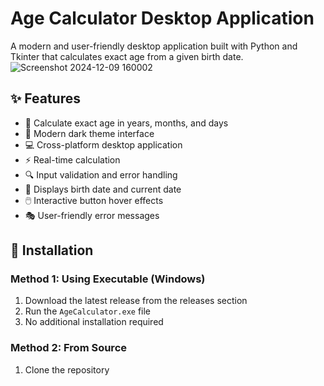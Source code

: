 # Age Calculator Desktop Application

A modern and user-friendly desktop application built with Python and Tkinter that calculates exact age from a given birth date.
![Screenshot 2024-12-09 160002]([https://github.com/user-attachments/assets/c3d6f40b-9bfe-4bd1-bf16-b50547da9333](https://github.com/Bishwaprotapi/Age_Calculator/blob/main/2024-12-09_163601.png))

## ✨ Features

- 🎯 Calculate exact age in years, months, and days
- 🎨 Modern dark theme interface
- 💻 Cross-platform desktop application
- ⚡ Real-time calculation
- 🔍 Input validation and error handling
- 📅 Displays birth date and current date
- 🖱️ Interactive button hover effects
- 🎭 User-friendly error messages

## 🚀 Installation

### Method 1: Using Executable (Windows)
1. Download the latest release from the releases section
2. Run the `AgeCalculator.exe` file
3. No additional installation required

### Method 2: From Source
1. Clone the repository
